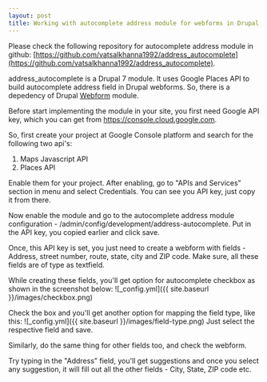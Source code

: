```yaml
---
layout: post
title: Working with autocomplete address module for webforms in Drupal 7
---
```


Please check the following repository for autocomplete address module in github: [https://github.com/vatsalkhanna1992/address_autocomplete](https://github.com/vatsalkhanna1992/address_autocomplete).

address_autocomplete is a Drupal 7 module. It uses Google Places API to build autocomplete address field in Drupal webforms. So, there is a depedency of Drupal [Webform](https://www.drupal.org/project/webform) module.

Before start implementing the module in your site, you first need Google API key, which you can get from https://console.cloud.google.com. 

So, first create your project at Google Console platform and search for the following two api's:
1. Maps Javascript API
2. Places API

Enable them for your project. After enabling, go to "APIs and Services" section in menu and select Credentials. You can see you API key, just copy it from there.

Now enable the module and go to the autocomplete address module configuration - /admin/config/development/address-autocomplete. Put in the API key, you copied earlier and click save.

Once, this API key is set, you just need to create a webform with fields - Address, street number, route, state, city and ZIP code. Make sure, all these fields are of type as textfield.

While creating these fields, you'll get option for autocomplete checkbox as shown in the screenshot below:
![_config.yml]({{ site.baseurl }}/images/checkbox.png)

Check the box and you'll get another option for mapping the field type, like this:
![_config.yml]({{ site.baseurl }}/images/field-type.png)
Just select the respective field and save.

Similarly, do the same thing for other fields too, and check the webform.

Try typing in the "Address" field, you'll get suggestions and once you select any suggestion, it will fill out all the other fields - City, State, ZIP code etc.
